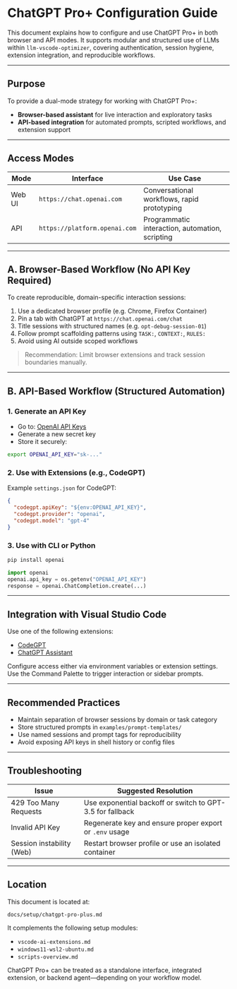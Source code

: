 # ChatGPT Pro+ Configuration Guide

This document explains how to configure and use ChatGPT Pro+ in both browser and API modes. It supports modular and structured use of LLMs within `llm-vscode-optimizer`, covering authentication, session hygiene, extension integration, and reproducible workflows.

---

## Purpose

To provide a dual-mode strategy for working with ChatGPT Pro+:

* **Browser-based assistant** for live interaction and exploratory tasks
* **API-based integration** for automated prompts, scripted workflows, and extension support

---

## Access Modes

| Mode   | Interface                     | Use Case                                        |
| ------ | ----------------------------- | ----------------------------------------------- |
| Web UI | `https://chat.openai.com`     | Conversational workflows, rapid prototyping     |
| API    | `https://platform.openai.com` | Programmatic interaction, automation, scripting |

---

## A. Browser-Based Workflow (No API Key Required)

To create reproducible, domain-specific interaction sessions:

1. Use a dedicated browser profile (e.g. Chrome, Firefox Container)
2. Pin a tab with ChatGPT at `https://chat.openai.com/chat`
3. Title sessions with structured names (e.g. `opt-debug-session-01`)
4. Follow prompt scaffolding patterns using `TASK:`, `CONTEXT:`, `RULES:`
5. Avoid using AI outside scoped workflows

> Recommendation: Limit browser extensions and track session boundaries manually.

---

## B. API-Based Workflow (Structured Automation)

### 1. Generate an API Key

* Go to: [OpenAI API Keys](https://platform.openai.com/account/api-keys)
* Generate a new secret key
* Store it securely:

```bash
export OPENAI_API_KEY="sk-..."
```

### 2. Use with Extensions (e.g., CodeGPT)

Example `settings.json` for CodeGPT:

```json
{
  "codegpt.apiKey": "${env:OPENAI_API_KEY}",
  "codegpt.provider": "openai",
  "codegpt.model": "gpt-4"
}
```

### 3. Use with CLI or Python

```bash
pip install openai
```

```python
import openai
openai.api_key = os.getenv("OPENAI_API_KEY")
response = openai.ChatCompletion.create(...)
```

---

## Integration with Visual Studio Code

Use one of the following extensions:

* [CodeGPT](https://marketplace.visualstudio.com/items?itemName=DanielSanMedium.dscodegpt)
* [ChatGPT Assistant](https://marketplace.visualstudio.com/items?itemName=gencay.vscode-chatgpt)

Configure access either via environment variables or extension settings. Use the Command Palette to trigger interaction or sidebar prompts.

---

## Recommended Practices

* Maintain separation of browser sessions by domain or task category
* Store structured prompts in `examples/prompt-templates/`
* Use named sessions and prompt tags for reproducibility
* Avoid exposing API keys in shell history or config files

---

## Troubleshooting

| Issue                     | Suggested Resolution                                      |
| ------------------------- | --------------------------------------------------------- |
| 429 Too Many Requests     | Use exponential backoff or switch to GPT-3.5 for fallback |
| Invalid API Key           | Regenerate key and ensure proper export or `.env` usage   |
| Session instability (Web) | Restart browser profile or use an isolated container      |

---

## Location

This document is located at:

```
docs/setup/chatgpt-pro-plus.md
```

It complements the following setup modules:

* `vscode-ai-extensions.md`
* `windows11-wsl2-ubuntu.md`
* `scripts-overview.md`

ChatGPT Pro+ can be treated as a standalone interface, integrated extension, or backend agent—depending on your workflow model.
